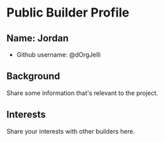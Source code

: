 # Public Builder Profile

## Name: Jordan

- Github username: @dOrgJelli

## Background

Share some information that's relevant to the project.

## Interests

Share your interests with other builders here.